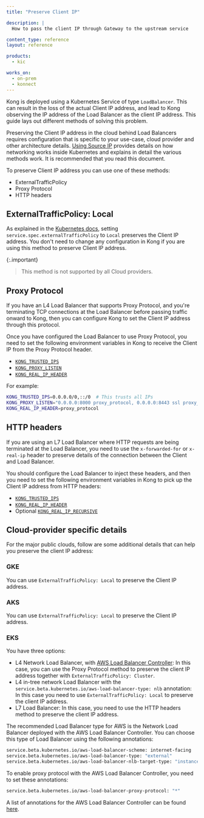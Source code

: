 ```yaml
---
title: "Preserve Client IP"

description: |
  How to pass the client IP through Gateway to the upstream service

content_type: reference
layout: reference

products:
  - kic

works_on:
  - on-prem
  - konnect
---
```



Kong is deployed using a Kubernetes Service of type `LoadBalancer`. This can result in the loss of the actual Client IP address, and lead to Kong observing the IP address of the Load Balancer as the client IP address. This guide lays out different methods of solving this problem.

Preserving the Client IP address in the cloud behind Load Balancers requires configuration that is specific to your use-case, cloud provider and other architecture details.  [Using Source IP](https://kubernetes.io/docs/tutorials/services/source-ip/) provides details on how networking works inside Kubernetes and explains in detail the various methods work. It is recommended that you read this document.

To preserve Client IP address you can use one of these methods:

* ExternalTrafficPolicy
* Proxy Protocol
* HTTP headers

## ExternalTrafficPolicy: Local

As explained in the [Kubernetes docs](https://kubernetes.io/docs/tasks/access-application-cluster/create-external-load-balancer/#preserving-the-client-source-ip), setting `service.spec.externalTrafficPolicy` to `Local` preserves the Client IP address. You don't need to change any configuration in Kong if you are using this method to preserve Client IP address.

{:.important}
> This method is not supported by all Cloud providers.

## Proxy Protocol

If you have an L4 Load Balancer that supports Proxy Protocol, and you're terminating TCP connections at the Load Balancer before passing traffic onward to Kong, then you can configure Kong to set the Client IP address through this protocol.

Once you have configured the Load Balancer to use Proxy Protocol, you need to set the following environment variables in Kong to receive the Client IP from the Proxy Protocol header.

- [`KONG_TRUSTED_IPS`](/gateway/latest/reference/configuration/#trusted_ips)
- [`KONG_PROXY_LISTEN`](/gateway/latest/reference/configuration/#proxy_listen)
- [`KONG_REAL_IP_HEADER`](/gateway/latest/reference/configuration/#real_ip_header)

For example:

```bash
KONG_TRUSTED_IPS=0.0.0.0/0,::/0  # This trusts all IPs
KONG_PROXY_LISTEN="0.0.0.0:8000 proxy_protocol, 0.0.0.0:8443 ssl proxy_protocol"
KONG_REAL_IP_HEADER=proxy_protocol
```

## HTTP headers

If you are using an L7 Load Balancer where HTTP requests are being terminated at the Load Balancer, you need to use the `x-forwarded-for` or `x-real-ip` header to preserve details of the connection between the Client and Load Balancer.

You should configure the Load Balancer to inject these headers, and then you need to set the following environment variables in Kong to pick up the Client IP address from HTTP headers:

- [`KONG_TRUSTED_IPS`](/gateway/latest/reference/configuration/#trusted_ips)
- [`KONG_REAL_IP_HEADER`](/gateway/latest/reference/configuration/#real_ip_header)
- Optional [`KONG_REAL_IP_RECURSIVE`](/gateway/latest/reference/configuration/#real_ip_recursive)

## Cloud-provider specific details

For the major public clouds, follow are some additional
details that can help you preserve the client IP address:

### GKE

You can use `ExternalTrafficPolicy: Local` to preserve the Client IP address.

### AKS

You can use `ExternalTrafficPolicy: Local` to preserve the Client IP address.

### EKS

You have three options:

- L4 Network Load Balancer, with [AWS Load Balancer Controller](https://kubernetes-sigs.github.io/aws-load-balancer-controller): 
  In this case, you can use the Proxy Protocol method to preserve the client IP
  address together with `ExternalTrafficPolicy: Cluster`.
- L4 in-tree network Load Balancer with the `service.beta.kubernetes.io/aws-load-balancer-type: nlb` annotation: 
  In this case you need to use `ExternalTrafficPolicy: Local` to preserve the client IP address.
- L7 Load Balancer: 
  In this case, you need to use the HTTP headers method to preserve the client
  IP address.

The recommended Load Balancer type for AWS is the Network Load Balancer deployed with the AWS Load Balancer Controller. 
You can choose this type of Load Balancer using the following annotations:

```bash
service.beta.kubernetes.io/aws-load-balancer-scheme: internet-facing
service.beta.kubernetes.io/aws-load-balancer-type: "external"
service.beta.kubernetes.io/aws-load-balancer-nlb-target-type: "instance"
```

To enable proxy protocol with the AWS Load Balancer Controller, you need to set these annotations:

```bash
service.beta.kubernetes.io/aws-load-balancer-proxy-protocol: "*"
```

A list of annotations for the AWS Load Balancer Controller can be found
[here](https://kubernetes-sigs.github.io/aws-load-balancer-controller/v2.4/guide/service/annotations/).
